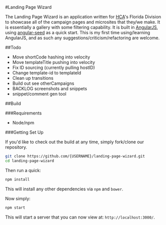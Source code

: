 #Landing Page Wizard

The Landing Page Wizard is an application written for [HCA](http://hcahealthcare.com)'s Florida Division to showcase all of the campaign pages and microsites that they/we make. It is essentially a gallery with some filtering capability. It is built in [AngularJS](http://angularjs.org/), using [angular-seed](https://github.com/angular/angular-seed) as a quick start. This is my first time using/learning AngularJS, and as such any suggestions/criticism/refactoring are welcome.

##Todo
* Move shortCode hashing into velocity
* Move templateTitle pushing into velocity
* Fix ID sourcing (currently pulling hostID)
* Change template-id to templateId
* Clean up transitions
* Build out see otherCampaigns
* BACKLOG screenshots and snippets
* snippet/comment gen tool


##Build

###Requirements
* Node/npm

###Getting Set Up

If you'd like to check out the build at any time, simply fork/clone our repository.


```bash
git clone https://github.com/{USERNAME}/landing-page-wizard.git
cd landing-page-wizard
```
Then run a quick:
```bash
npm install
```
This will install any other dependencies via `npm` and `bower`.

Now simply:
```bash
npm start
```

This will start a server that you can now view at: `http://localhost:3000/`.
